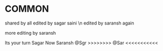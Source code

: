 # COMMON
shared by all
edited by sagar saini
\n edited by saransh again

more editing by saransh


Its your turn Sagar
Now Saransh
@Sgr   >>>>>>>>
@Sar <<<<<<<<<<<
